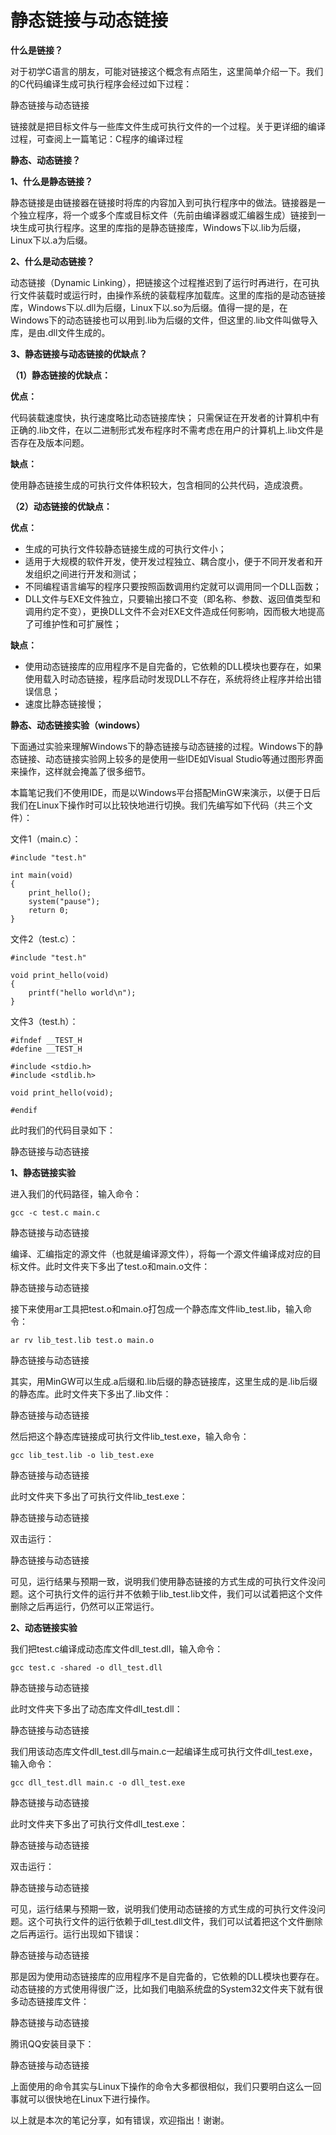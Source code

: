 
# 静态链接与动态链接 #

**什么是链接？**

对于初学C语言的朋友，可能对链接这个概念有点陌生，这里简单介绍一下。我们的C代码编译生成可执行程序会经过如下过程：

静态链接与动态链接

链接就是把目标文件与一些库文件生成可执行文件的一个过程。关于更详细的编译过程，可查阅上一篇笔记：C程序的编译过程



**静态、动态链接？**

**1、什么是静态链接？**

静态链接是由链接器在链接时将库的内容加入到可执行程序中的做法。链接器是一个独立程序，将一个或多个库或目标文件（先前由编译器或汇编器生成）链接到一块生成可执行程序。这里的库指的是静态链接库，Windows下以.lib为后缀，Linux下以.a为后缀。



**2、什么是动态链接？**

动态链接（Dynamic Linking），把链接这个过程推迟到了运行时再进行，在可执行文件装载时或运行时，由操作系统的装载程序加载库。这里的库指的是动态链接库，Windows下以.dll为后缀，Linux下以.so为后缀。值得一提的是，在Windows下的动态链接也可以用到.lib为后缀的文件，但这里的.lib文件叫做导入库，是由.dll文件生成的。



**3、静态链接与动态链接的优缺点？**

**（1）静态链接的优缺点：**

**优点：**

代码装载速度快，执行速度略比动态链接库快；
只需保证在开发者的计算机中有正确的.lib文件，在以二进制形式发布程序时不需考虑在用户的计算机上.lib文件是否存在及版本问题。


**缺点：**

使用静态链接生成的可执行文件体积较大，包含相同的公共代码，造成浪费。


**（2）动态链接的优缺点：**

**优点：**

- 生成的可执行文件较静态链接生成的可执行文件小；
- 适用于大规模的软件开发，使开发过程独立、耦合度小，便于不同开发者和开发组织之间进行开发和测试；
- 不同编程语言编写的程序只要按照函数调用约定就可以调用同一个DLL函数；
- DLL文件与EXE文件独立，只要输出接口不变（即名称、参数、返回值类型和调用约定不变），更换DLL文件不会对EXE文件造成任何影响，因而极大地提高了可维护性和可扩展性；


**缺点：**

- 使用动态链接库的应用程序不是自完备的，它依赖的DLL模块也要存在，如果使用载入时动态链接，程序启动时发现DLL不存在，系统将终止程序并给出错误信息；
- 速度比静态链接慢；


**静态、动态链接实验（windows）**

下面通过实验来理解Windows下的静态链接与动态链接的过程。Windows下的静态链接、动态链接实验网上较多的是使用一些IDE如Visual Studio等通过图形界面来操作，这样就会掩盖了很多细节。

本篇笔记我们不使用IDE，而是以Windows平台搭配MinGW来演示，以便于日后我们在Linux下操作时可以比较快地进行切换。我们先编写如下代码（共三个文件）：

文件1（main.c）：

```
#include "test.h"

int main(void)
{
    print_hello();
    system("pause");
    return 0;
}
```

文件2（test.c）：

```
#include "test.h"

void print_hello(void)
{
    printf("hello world\n");
}
```

文件3（test.h）：

```
#ifndef __TEST_H
#define __TEST_H

#include <stdio.h>
#include <stdlib.h>

void print_hello(void);

#endif
```

此时我们的代码目录如下：

静态链接与动态链接

**1、静态链接实验**

进入我们的代码路径，输入命令：


    gcc -c test.c main.c

静态链接与动态链接

编译、汇编指定的源文件（也就是编译源文件），将每一个源文件编译成对应的目标文件。此时文件夹下多出了test.o和main.o文件：

静态链接与动态链接

接下来使用ar工具把test.o和main.o打包成一个静态库文件lib_test.lib，输入命令：

    ar rv lib_test.lib test.o main.o

静态链接与动态链接

其实，用MinGW可以生成.a后缀和.lib后缀的静态链接库，这里生成的是.lib后缀的静态库。此时文件夹下多出了.lib文件：

静态链接与动态链接

然后把这个静态库链接成可执行文件lib_test.exe，输入命令：

    gcc lib_test.lib -o lib_test.exe

静态链接与动态链接

此时文件夹下多出了可执行文件lib_test.exe：

静态链接与动态链接

双击运行：

静态链接与动态链接

可见，运行结果与预期一致，说明我们使用静态链接的方式生成的可执行文件没问题。这个可执行文件的运行并不依赖于lib_test.lib文件，我们可以试着把这个文件删除之后再运行，仍然可以正常运行。



**2、动态链接实验**

我们把test.c编译成动态库文件dll_test.dll，输入命令：

    gcc test.c -shared -o dll_test.dll

静态链接与动态链接

此时文件夹下多出了动态库文件dll_test.dll：

静态链接与动态链接

我们用该动态库文件dll_test.dll与main.c一起编译生成可执行文件dll_test.exe，输入命令：

    gcc dll_test.dll main.c -o dll_test.exe

静态链接与动态链接

此时文件夹下多出了可执行文件dll_test.exe：

静态链接与动态链接

双击运行：

静态链接与动态链接

可见，运行结果与预期一致，说明我们使用动态链接的方式生成的可执行文件没问题。这个可执行文件的运行依赖于dll_test.dll文件，我们可以试着把这个文件删除之后再运行。运行出现如下错误：

静态链接与动态链接

那是因为使用动态链接库的应用程序不是自完备的，它依赖的DLL模块也要存在。动态链接的方式使用得很广泛，比如我们电脑系统盘的System32文件夹下就有很多动态链接库文件：

静态链接与动态链接

腾讯QQ安装目录下：

静态链接与动态链接

上面使用的命令其实与Linux下操作的命令大多都很相似，我们只要明白这么一回事就可以很快地在Linux下进行操作。



以上就是本次的笔记分享，如有错误，欢迎指出！谢谢。